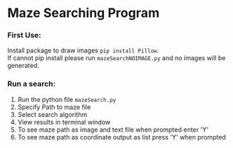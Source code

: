 # Maze Searching Program
### First Use:
Install package to draw images `pip install Pillow`. </br>
If cannot pip install please run `mazeSearchNOIMAGE.py` and no images will be generated.

### Run a search:
1. Run the python file `mazeSearch.py`
2. Specify Path to maze file
3. Select search algorithm
4. View results in terminal window
5. To see maze path as image and text file when prompted enter 'Y'
6. To see maze path as coordinate output as list press 'Y' when prompted
